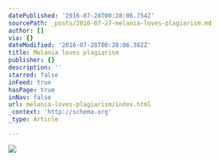 ```yaml
---
datePublished: '2016-07-28T00:28:06.754Z'
sourcePath: _posts/2016-07-27-melania-loves-plagiarism.md
author: []
via: {}
dateModified: '2016-07-28T00:28:06.382Z'
title: Melania loves plagiarism
publisher: {}
description: ''
starred: false
inFeed: true
hasPage: true
inNav: false
url: melania-loves-plagiarism/index.html
_context: 'http://schema.org'
_type: Article

---
```

![](https://the-grid-user-content.s3-us-west-2.amazonaws.com/acdb984c-1e44-4bb2-a375-ff4c7ef4b71b.jpg)